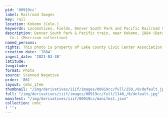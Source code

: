 ```yaml
---
pid: '00919cc'
label: Railroad Images
key: rail
location: Kokomo (Colo.)
keywords: Locomotives, Fields, Denver South Park and Pacific Railroad Company
description: Denver South Park & Pacific train, near Kokomo, 1884 (Detroit Photographic
  Co.) (Morrison collection)
named_persons: 
rights: This photo is property of Lake County Civic Center Association.
creation_date: '1884'
ingest_date: '2021-03-30'
latitude: 
longitude: 
format: Photo
source: Scanned Negative
order: '861'
layout: cmhc_item
thumbnail: "/img/derivatives/iiif/images/00919cc/full/250,/0/default.jpg"
full: "/img/derivatives/iiif/images/00919cc/full/1140,/0/default.jpg"
manifest: "/img/derivatives/iiif/00919cc/manifest.json"
collection: cmhc
! '': 
---
```

